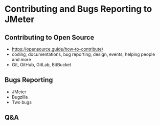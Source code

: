 # Contributing and Bugs Reporting to JMeter

## Contributing to Open Source

- https://opensource.guide/how-to-contribute/
- coding, documentations, bug reporting, design, events, helping people and more
- Git, GitHub, GitLab, BitBucket

## Bugs Reporting 

- JMeter
- Bugzilla
- Two bugs

## Q&A